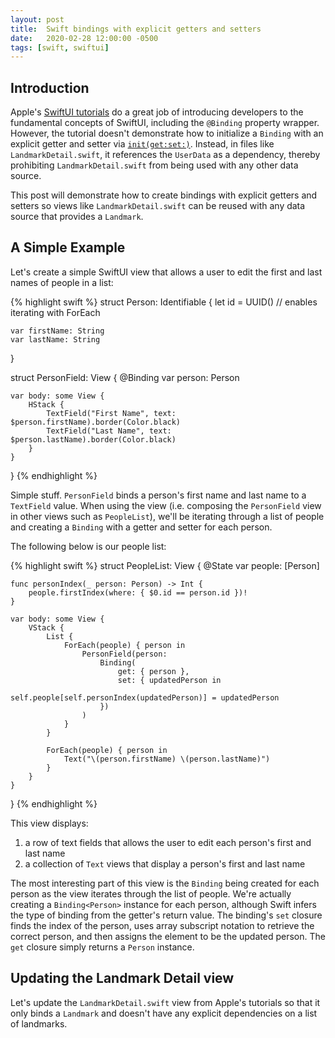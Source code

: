 ```yaml
---
layout: post
title:  Swift bindings with explicit getters and setters
date:   2020-02-28 12:00:00 -0500
tags: [swift, swiftui]
---
```


## Introduction

Apple's [SwiftUI tutorials](https://developer.apple.com/tutorials/swiftui/tutorials) do a great job of introducing developers to the fundamental concepts of SwiftUI, including the `@Binding` property wrapper. However, the tutorial doesn't demonstrate how to initialize a `Binding` with an explicit getter and setter via [`init(get:set:)`](https://developer.apple.com/documentation/swiftui/binding/3363053-init). Instead, in files like `LandmarkDetail.swift`, it references the `UserData` as a dependency, thereby prohibiting `LandmarkDetail.swift` from being used with any other data source.

This post will demonstrate how to create bindings with explicit getters and setters so views like `LandmarkDetail.swift` can be reused with any data source that provides a `Landmark`.

## A Simple Example

Let's create a simple SwiftUI view that allows a user to edit the first and last names of people in a list:

{% highlight swift %}
struct Person: Identifiable {
    let id = UUID() // enables iterating with ForEach

    var firstName: String
    var lastName: String
}

struct PersonField: View {
    @Binding var person: Person

    var body: some View {
        HStack {
            TextField("First Name", text: $person.firstName).border(Color.black)
            TextField("Last Name", text: $person.lastName).border(Color.black)
        }
    }
}
{% endhighlight %}

Simple stuff. `PersonField` binds a person's first name and last name to a `TextField` value. When using the view (i.e. composing the `PersonField` view in other views such as `PeopleList`), we'll be iterating through a list of people and creating a `Binding` with a getter and setter for each person.

The following below is our people list:

{% highlight swift %}
struct PeopleList: View {
    @State var people: [Person]

    func personIndex(_ person: Person) -> Int {
        people.firstIndex(where: { $0.id == person.id })!
    }

    var body: some View {
        VStack {
            List {
                ForEach(people) { person in
                    PersonField(person:
                        Binding(
                            get: { person },
                            set: { updatedPerson in
                                self.people[self.personIndex(updatedPerson)] = updatedPerson
                        })
                    )
                }
            }

            ForEach(people) { person in
                Text("\(person.firstName) \(person.lastName)")
            }
        }
    }
}
{% endhighlight %}

This view displays:

1. a row of text fields that allows the user to edit each person's first and last name
2. a collection of `Text` views that display a person's first and last name

The most interesting part of this view is the `Binding` being created for each person as the view iterates through the list of people. We're actually creating a `Binding<Person>` instance for each person, although Swift infers the type of binding from the getter's return value. The binding's `set` closure finds the index of the person, uses array subscript notation to retrieve the correct person, and then assigns the element to be the updated person. The `get` closure simply returns a `Person` instance.

## Updating the Landmark Detail view

Let's update the `LandmarkDetail.swift` view from Apple's tutorials so that it only binds a `Landmark` and doesn't have any explicit dependencies on a list of landmarks.

